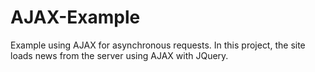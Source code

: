 # AJAX-Example
 Example using AJAX for asynchronous requests. In this project, the site loads news from the server using AJAX with JQuery.
